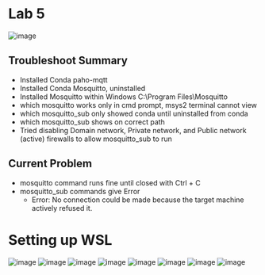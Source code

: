 # Lab 5

![image](https://github.com/JohnMFB/CPE-322/assets/122575719/f6269de4-03f0-4822-abde-0ab087a90aad)

## Troubleshoot Summary

- Installed Conda paho-mqtt
- Installed Conda Mosquitto, uninstalled
- Installed Mosquitto within Windows C:\Program Files\Mosquitto
- which mosquitto works only in cmd prompt, msys2 terminal cannot view
- which mosquitto_sub only showed conda until uninstalled from conda
- which mosquitto_sub shows on correct path
- Tried disabling Domain network, Private network, and Public network (active) firewalls to allow mosquitto_sub to run

## Current Problem
- mosquitto command runs fine until closed with Ctrl + C
- mosquitto_sub commands give Error
  - Error: No connection could be made because the target machine actively refused it.

# Setting up WSL
![image](https://github.com/JohnMFB/CPE-322/assets/122575719/3007a219-a6c6-46de-98a4-82c0cc1abca5)
![image](https://github.com/JohnMFB/CPE-322/assets/122575719/0ce87128-aa67-4b9d-9f07-b762b65261e4)
![image](https://github.com/JohnMFB/CPE-322/assets/122575719/147b7636-1d32-49f2-a662-20bd240a6268)
![image](https://github.com/JohnMFB/CPE-322/assets/122575719/1ba3b009-6be7-4e8a-a63d-c790517dc70b)
![image](https://github.com/JohnMFB/CPE-322/assets/122575719/7a5ee838-860b-4318-affb-fe5a78df6f55)
![image](https://github.com/JohnMFB/CPE-322/assets/122575719/b89ce844-e8eb-4186-a41e-d37b60b0d4a6)
![image](https://github.com/JohnMFB/CPE-322/assets/122575719/0f1533bd-483d-4850-8e69-53189896e189)
![image](https://github.com/JohnMFB/CPE-322/assets/122575719/7e69dd5c-de2e-47ef-be8a-30858dc1a1d4)

